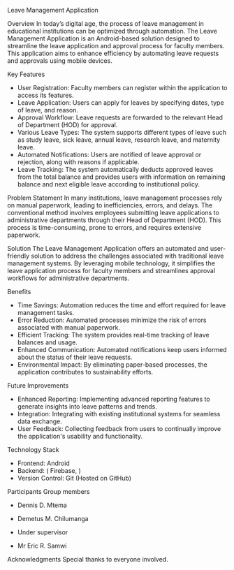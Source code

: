 Leave Management Application

Overview
In today’s digital age, the process of leave management in educational institutions can be optimized through automation. The Leave Management Application is an Android-based solution designed to streamline the leave application and approval process for faculty members. This application aims to enhance efficiency by automating leave requests and approvals using mobile devices.

 Key Features
- User Registration: Faculty members can register within the application to access its features.
- Leave Application: Users can apply for leaves by specifying dates, type of leave, and reason.
- Approval Workflow: Leave requests are forwarded to the relevant Head of Department (HOD) for approval.
- Various Leave Types: The system supports different types of leave such as study leave, sick leave, annual leave, research leave, and maternity leave.
- Automated Notifications: Users are notified of leave approval or rejection, along with reasons if applicable.
- Leave Tracking: The system automatically deducts approved leaves from the total balance and provides users with information on remaining balance and next eligible leave according to institutional policy.

 Problem Statement
In many institutions, leave management processes rely on manual paperwork, leading to inefficiencies, errors, and delays. The conventional method involves employees submitting leave applications to administrative departments through their Head of Department (HOD). This process is time-consuming, prone to errors, and requires extensive paperwork.

 Solution
The Leave Management Application offers an automated and user-friendly solution to address the challenges associated with traditional leave management systems. By leveraging mobile technology, it simplifies the leave application process for faculty members and streamlines approval workflows for administrative departments.

 Benefits
- Time Savings: Automation reduces the time and effort required for leave management tasks.
- Error Reduction: Automated processes minimize the risk of errors associated with manual paperwork.
- Efficient Tracking: The system provides real-time tracking of leave balances and usage.
- Enhanced Communication: Automated notifications keep users informed about the status of their leave requests.
- Environmental Impact: By eliminating paper-based processes, the application contributes to sustainability efforts.

 Future Improvements
- Enhanced Reporting: Implementing advanced reporting features to generate insights into leave patterns and trends.
- Integration: Integrating with existing institutional systems for seamless data exchange.
- User Feedback: Collecting feedback from users to continually improve the application's usability and functionality.

 Technology Stack
- Frontend: Android
- Backend:  ( Firebase, )
- Version Control: Git (Hosted on GitHub)

 Participants
 Group members
- Dennis D. Mtema
- Demetus M. Chilumanga

- 
  Under supervisor
- Mr Eric R. Samwi



 Acknowledgments
Special thanks to everyone involved.

